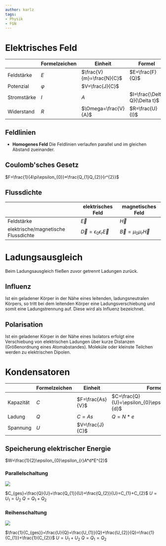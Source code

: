 ```yaml
---
author: karlz
tags:
- Physik
- FGN
---
```


# Elektrisches Feld

|             | Formelzeichen | Einheit                   | Formel                        |
| ----------- | ------------- | ------------------------- | ----------------------------- |
| Feldstärke  | $E$           | $\frac{V}{m}=\frac{N}{C}$ | $E=\frac{F}{Q}$               |
| Potenzial   | $\varphi$     | $V=\frac{J}{C}$           |                               |
| Stromstärke | $I$           | $A$                       | $I=\frac{\Delta Q}{\Delta t}$ |
| Widerstand  | $R$           | $\Omega=\frac{V}{A}$      | $R=\frac{U}{I}$               |

## Feldlinien

- **Homogenes Feld** Die Feldlinien verlaufen parallel und im gleichen Abstand zueinander.

## Coulomb'sches Gesetz

$F=\frac{1}{4\pi\epsilon_{0}}*\frac{Q_{1}Q_{2}}{r^{2}}$

## Flussdichte

|                                     | elektrisches Feld                         | magnetisches Feld               |
| ----------------------------------- | ----------------------------------------- | ------------------------------- |
| Feldstärke                          | $\vec{E}$                                 | $\vec{H}$                       |
| elektrische/magnetische Flussdichte | $\vec{D}=\epsilon_{0}\epsilon_{r}\vec{E}$ | $\vec{B}=\mu_{0}\mu_{r}\vec{H}$ |

# Ladungsausgleich

Beim Ladungsausgleich fließen zuvor getrennt Ladungen zurück.

## Influenz

Ist ein geladener Körper in der Nähe eines leitenden, ladungsneutralen Körpers, so tritt bei dem leitenden Körper eine Ladungsverschiebung und somit eine Ladungstrennung auf. Diese wird als Influenz bezeichnet.

## Polarisation

Ist ein geladener Körper in der Nähe eines Isolators erfolgt eine Verschiebung von elektrischen Ladungen über kurze Distanzen (Größenordnung eines Atomabstandes). Moleküle oder kleinste Teilchen werden zu elektrischen Dipolen.

# Kondensatoren

|           | Formelzeichen | Einheit          | Formel                                               |
| --------- | ------------- | ---------------- | ---------------------------------------------------- |
| Kapazität | $C$           | $F=\frac{As}{V}$ | $C=\frac{Q}{U}=\epsilon_{0}\epsilon_{r}*\frac{A}{d}$ |
| Ladung    | $Q$           | $C=As$           | $Q=N*e$                                              |
| Spannung  | $U$           | $V=\frac{J}{C}$  |                                                      |

## Speicherung elektrischer Energie

$W=\frac{1}{2}\epsilon_{0}\epsilon_{r}A*d*E^{2}$

### Parallelschaltung

![](Parallelschaltung.png)

$C_{ges}=\frac{Q}{U}=\frac{Q_{1}}{U}+\frac{Q_{2}}{U}=C_{1}+C_{2}$
$U=U_{1}=U_{2}$
$Q=Q_{1}+Q_{2}$

### Reihenschaltung

![](Reihenschaltung.png)

$\frac{1}{C_{ges}}=\frac{U}{Q}=\frac{U_{1}}{Q}+\frac{U_{2}}{Q}=\frac{1}{C_{1}}+\frac{1}{C_{2}}$
$U=U_{1}+U_{2}$
$Q=Q_{1}=Q_{2}$
